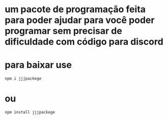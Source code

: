 # um pacote de programação feita para poder ajudar para você poder programar sem precisar de dificuldade com código para discord

# para baixar use

```
npm i jjjpackege
```
# ou

```
npm install jjjpackege
```
